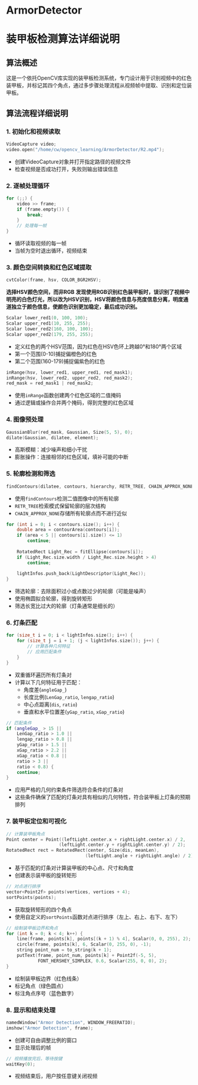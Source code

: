 # ArmorDetector
# 装甲板检测算法详细说明

## 算法概述

这是一个依托OpenCV库实现的装甲板检测系统，专门设计用于识别视频中的红色装甲板，并标记其四个角点，通过多步骤处理流程从视频帧中提取、识别和定位装甲板。

## 算法流程详细说明

### 1. 初始化和视频读取
```cpp
VideoCapture video;
video.open("/home/cw/opencv_learning/ArmorDetector/R2.mp4");
```
- 创建VideoCapture对象并打开指定路径的视频文件
- 检查视频是否成功打开，失败则输出错误信息

### 2. 逐帧处理循环
```cpp
for (;;) {
    video >> frame;
    if (frame.empty()) {
        break;
    }
    // 处理每一帧
}
```
- 循环读取视频的每一帧
- 当帧为空时退出循环，视频结束

### 3. 颜色空间转换和红色区域提取
```cpp
cvtColor(frame, hsv, COLOR_BGR2HSV);
```
**选择HSV颜色空间，而非RGB**
**发现使用RGB识别红色装甲板时，误识别了视频中明亮的白色灯光，所以改为HSV识别，HSV将颜色信息与亮度信息分离，明度通道独立于颜色信息，使颜色识别更加稳定，最后成功识别。**

```cpp
Scalar lower_red1(0, 100, 100);
Scalar upper_red1(10, 255, 255);
Scalar lower_red2(160, 100, 100);
Scalar upper_red2(179, 255, 255);
```
- 定义红色的两个HSV范围，因为红色在HSV色环上跨越0°和180°两个区域
- 第一个范围(0-10)捕捉偏橙色的红色
- 第二个范围(160-179)捕捉偏紫色的红色

```cpp
inRange(hsv, lower_red1, upper_red1, red_mask1);
inRange(hsv, lower_red2, upper_red2, red_mask2);
red_mask = red_mask1 | red_mask2;
```
- 使用`inRange`函数创建两个红色区域的二值掩码
- 通过逻辑或操作合并两个掩码，得到完整的红色区域

### 4. 图像预处理
```cpp
GaussianBlur(red_mask, Gaussian, Size(5, 5), 0);
dilate(Gaussian, dilatee, element);
```
- 高斯模糊：减少噪声和细小干扰
- 膨胀操作：连接相邻的红色区域，填补可能的中断

### 5. 轮廓检测和筛选
```cpp
findContours(dilatee, contours, hierarchy, RETR_TREE, CHAIN_APPROX_NONE);
```
- 使用`findContours`检测二值图像中的所有轮廓
- `RETR_TREE`检索模式保留轮廓的层次结构
- `CHAIN_APPROX_NONE`存储所有轮廓点而不进行近似

```cpp
for (int i = 0; i < contours.size(); i++) {
    double area = contourArea(contours[i]);
    if (area < 5 || contours[i].size() <= 1)
        continue;
        
    RotatedRect Light_Rec = fitEllipse(contours[i]);
    if (Light_Rec.size.width / Light_Rec.size.height > 4)
        continue;
        
    lightInfos.push_back(LightDescriptor(Light_Rec));
}
```
- 筛选轮廓：去除面积过小或点数过少的轮廓（可能是噪声）
- 使用椭圆拟合轮廓，得到旋转矩形
- 筛选长宽比过大的轮廓（灯条通常是细长的）

### 6. 灯条匹配
```cpp
for (size_t i = 0; i < lightInfos.size(); i++) {
    for (size_t j = i + 1; (j < lightInfos.size()); j++) {
        // 计算各种几何特征
        // 应用匹配条件
    }
}
```
- 双重循环遍历所有灯条对
- 计算以下几何特征用于匹配：
  - 角度差(`angleGap_`)
  - 长度比例(`LenGap_ratio`, `lengap_ratio`)
  - 中心点距离(`dis`, `ratio`)
  - 垂直和水平位置差(`yGap_ratio`, `xGap_ratio`)

```cpp
// 匹配条件
if (angleGap_ > 15 ||
    LenGap_ratio > 1.0 ||
    lengap_ratio > 0.8 ||
    yGap_ratio > 1.5 ||
    xGap_ratio > 2.2 ||
    xGap_ratio < 0.8 ||
    ratio > 3 ||
    ratio < 0.8) {
    continue;
}
```
- 应用严格的几何约束条件筛选符合条件的灯条对
- 这些条件确保了匹配的灯条对具有相似的几何特性，符合装甲板上灯条的预期排列

### 7. 装甲板定位和可视化
```cpp
// 计算装甲板角点
Point center = Point((leftLight.center.x + rightLight.center.x) / 2, 
                    (leftLight.center.y + rightLight.center.y) / 2);
RotatedRect rect = RotatedRect(center, Size(dis, meanLen), 
                              (leftLight.angle + rightLight.angle) / 2);
```
- 基于匹配的灯条对计算装甲板的中心点、尺寸和角度
- 创建表示装甲板的旋转矩形

```cpp
// 对点进行排序
vector<Point2f> points(vertices, vertices + 4);
sortPoints(points);
```
- 获取旋转矩形的四个角点
- 使用自定义的`sortPoints`函数对点进行排序（左上、右上、右下、左下）

```cpp
// 绘制装甲板边界和角点
for (int k = 0; k < 4; k++) {
    line(frame, points[k], points[(k + 1) % 4], Scalar(0, 0, 255), 2);
    circle(frame, points[k], 6, Scalar(0, 255, 0), -1);
    string point_num = to_string(k + 1);
    putText(frame, point_num, points[k] + Point2f(-5, 5), 
            FONT_HERSHEY_SIMPLEX, 0.6, Scalar(255, 0, 0), 2);
}
```
- 绘制装甲板边界（红色线条）
- 标记角点（绿色圆点）
- 标注角点序号（蓝色数字）

### 8. 显示和结束处理
```cpp
namedWindow("Armor Detection", WINDOW_FREERATIO);
imshow("Armor Detection", frame);
```
- 创建可自由调整比例的窗口
- 显示处理后的帧

```cpp
// 视频播放完后，等待按键
waitKey(0);
```
- 视频结束后，用户按任意键关闭视频
